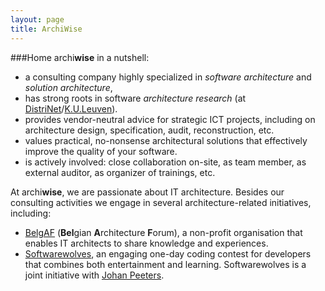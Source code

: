 ```yaml
---
layout: page
title: ArchiWise
---
```


###Home
<span class="archiwise">archi<b>wise</b></span> in a nutshell: 
- a consulting company highly specialized in <i>software architecture</i> and <i>solution architecture</i>,
- has strong roots in software <i>architecture research</i> (at <a href="http://distrinet.cs.kuleuven.be/" target="_blank">DistriNet</a>/<a href="http://www.kuleuven.be/" target="_blank">K.U.Leuven</a>).
- provides vendor-neutral advice for strategic ICT projects, including on architecture design, specification, audit, reconstruction, etc. 
- values practical, no-nonsense architectural solutions that effectively improve the quality of your software.
- is actively involved: close collaboration on-site, as team member, as external auditor, as organizer of trainings, etc.

At <span class="archiwise">archi<b>wise</b></span>, we are passionate about IT architecture. Besides our consulting activities we engage in several architecture-related initiatives, including:
- [BelgAF](http://www.belgaf.be) (<b>Bel</b>gian <b>A</b>rchitecture <b>F</b>orum), a non-profit organisation that enables IT architects to share knowledge and experiences.
- [Softwarewolves](http://www.softwarewolves.net), an engaging one-day coding contest for developers that combines both entertainment and learning. Softwarewolves is a joint initiative with [Johan Peeters](http://be.linkedin.com/in/johanpeeters).